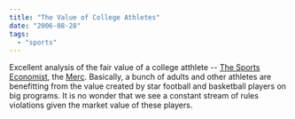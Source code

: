 ```yaml
---
title: "The Value of College Athletes"
date: "2006-08-28"
tags: 
  - "sports"
---
```


Excellent analysis of the fair value of a college atthlete -- [The Sports Economist](http://thesportseconomist.com/archive/2006_08_01__arch_file.htm#115669400768460679 "The Sports Economist"), the [Merc](http://www.mercurynews.com/mld/mercurynews/sports/colleges/15372865.htm). Basically, a bunch of adults and other athletes are benefitting from the value created by star football and basketball players on big programs. It is no wonder that we see a constant stream of rules violations given the market value of these players.
